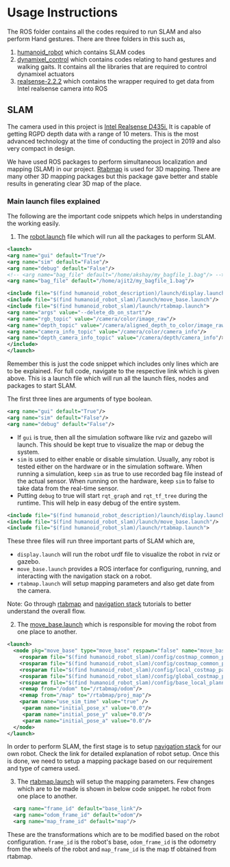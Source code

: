 # Usage Instructions
The ROS folder contains all the codes required to run SLAM and also perform Hand gestures. There are three folders in this such as,

1. [humanoid_robot](humanoid_robot/) which contains SLAM codes
2. [dynamixel_control](dynamixel_control/) which contains codes relating to hand gestures and walking gaits. It contains all the libraries that are required to control dynamixel actuators
3. [realsense-2.2.2](realsense-2.2.2/) which contains the wrapper required to get data from Intel realsense camera into ROS

## SLAM
The camera used in this project is [Intel Realsense D435i.](https://www.intelrealsense.com/depth-camera-d435i/) It is capable of getting RGPD depth data with a range of 10 meters. This is the most advanced technology at the time of conducting the project in 2019 and also very compact in design.

We have used ROS packages to perform simultaneous localization and mapping (SLAM) in our project. [Rtabmap](http://wiki.ros.org/rtabmap_ros) is used for 3D mapping. There are many other 3D mapping packages but this package gave better and stable results in generating clear 3D map of the place.  

### Main launch files explained
The following are the important code snippets which helps in understanding the working easily.

1. The [robot.launch](humanoid_robot/humanoid_robot/launch/robot.launch) file which will run all the packages to perform SLAM.
```xml {.line-numbers}
<launch>
<arg name="gui" default="True"/>
<arg name="sim" default="False"/>
<arg name="debug" default="False"/>
<!-- <arg name="bag_file" default="/home/akshay/my_bagfile_1.bag"/> -->
<arg name="bag_file" default="/home/ajit2/my_bagfile_1.bag"/>

<include file="$(find humanoid_robot_description)/launch/display.launch"/>
<include file="$(find humanoid_robot_slam)/launch/move_base.launch"/>
<include file="$(find humanoid_robot_slam)/launch/rtabmap.launch">
<arg name="args" value="--delete_db_on_start"/>
<arg name="rgb_topic" value="/camera/color/image_raw"/>
<arg name="depth_topic" value="/camera/aligned_depth_to_color/image_raw"/>
<arg name="camera_info_topic" value="/camera/color/camera_info"/>
<arg name="depth_camera_info_topic" value="/camera/depth/camera_info"/>
</include>
</launch>
```
Remember this is just the code snippet which includes only lines which are to be explained. For full code, navigate to the respective link which is given above. This is a launch file which will run all the launch files, nodes and packages to start SLAM.

The first three lines are arguments of type boolean.

```xml {.line-numbers}
<arg name="gui" default="True"/>
<arg name="sim" default="False"/>
<arg name="debug" default="False"/>
```  
* If `gui` is true, then all the simulation software like rviz and gazebo will launch. This should be kept true to visualize the map or debug the system.  
* `sim` is used to either enable or disable simulation. Usually, any robot is tested either on the hardware or in the simulation software. When running a simulation, keep `sim` as true to use recorded bag file instead of the actual sensor. When running on the hardware, keep `sim` to false to take data from the real-time sensor.
* Putting `debug` to true will start `rqt_graph` and `rqt_tf_tree` during the runtime. This will help in easy debug of the entire system.

```xml {.line-numbers}
<include file="$(find humanoid_robot_description)/launch/display.launch"/>
<include file="$(find humanoid_robot_slam)/launch/move_base.launch"/>
<include file="$(find humanoid_robot_slam)/launch/rtabmap.launch">
```
These three files will run three important parts of SLAM which are,
* `display.launch` will run the robot urdf file to visualize the robot in rviz or gazebo.
* `move_base.launch` provides a ROS interface for configuring, running, and interacting with the navigation stack on a robot.
*  `rtabmap.launch` will setup mapping parameters and also get date from the camera.

Note: Go through [rtabmap](http://wiki.ros.org/rtabmap_ros) and [navigation stack](http://wiki.ros.org/navigation/Tutorials/RobotSetup) tutorials to better understand the overall flow.

2. The [move_base.launch](humanoid_robot/humanoid_robot_slam/launch/move_base.launch) which is responsible for moving the robot from one place to another.
```xml {.line-numbers}
<launch>
  <node pkg="move_base" type="move_base" respawn="false" name="move_base" output="screen">
    <rosparam file="$(find humanoid_robot_slam)/config/costmap_common_params.yaml" command="load" ns="global_costmap"/>
    <rosparam file="$(find humanoid_robot_slam)/config/costmap_common_params.yaml" command="load" ns="local_costmap"/>
    <rosparam file="$(find humanoid_robot_slam)/config/local_costmap_params.yaml" command="load"/>
    <rosparam file="$(find humanoid_robot_slam)/config/global_costmap_params.yaml" command="load"/>
    <rosparam file="$(find humanoid_robot_slam)/config/base_local_planner_params.yaml" command="load"/>
    <remap from="/odom" to="/rtabmap/odom"/>
    <remap from="/map" to="/rtabmap/proj_map"/>
    <param name="use_sim_time" value="true" />
     <param name="initial_pose_x" value="0.0"/>
     <param name="initial_pose_y" value="0.0"/>
     <param name="initial_pose_a" value="0.0"/>
  </node>
</launch>
```
In order to perform SLAM, the first stage is to setup [navigation stack](http://wiki.ros.org/navigation/Tutorials/RobotSetup) for our own robot. Check the link for detailed explanation of robot setup. Once this is done, we need to setup a mapping package based on our requirement and type of camera used. 

3. The [rtabmap.launch](humanoid_robot/humanoid_robot_slam/launch/rtabmap.launch) will setup the mapping parameters. Few changes which are to be made is shown in below code snippet.
he robot from one place to another.

```xml {.line-numbers}
  <arg name="frame_id" default="base_link"/>
  <arg name="odom_frame_id" default="odom"/>
  <arg name="map_frame_id" default="map"/>
```
These are the transformations which are to be modified based on the robot configuration. `frame_id` is the robot's base, `odom_frame_id` is the odometry from the wheels of the robot and `map_frame_id` is the map tf obtained from rtabmap.

 
